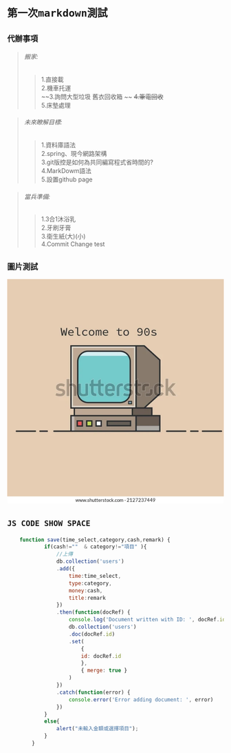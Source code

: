 # `第一次markdown測試`
## `代辦事項`
>###### 搬家:
>>1.直接載  
>>2.機車托運  
>>~~3.詢問大型垃圾 舊衣回收箱  ~~
>>~~4.筆電回收~~  
>>5.床墊處理  

>###### 未來瞭解目標:
>>1.資料庫語法  
>>2.spring、現今網路架構  
>>3.git版控是如何為共同編寫程式省時間的?  
>>4.MarkDowm語法  
>>5.設置github page  

>###### 當兵準備:
>>1.3合1沐浴乳  
>>2.牙刷牙膏  
>>3.衛生紙(大)(小)  
>>4.Commit Change test  

## `圖片測試`
 ![image]( https://github.com/KennyChung2000/Other-file/blob/main/README_PIC/2127237449.webp "MarkDown")
## `JS CODE SHOW SPACE`
```js
    function save(time_select,category,cash,remark) {                                                                                                                      
            if(cash!=""  & category!="項目" ){
                //上傳
                db.collection('users')                                                  
                .add({
                    time:time_select,
                    type:category,
                    money:cash,
                    title:remark
                })
                .then(function(docRef) {
                    console.log('Document written with ID: ', docRef.id)
                    db.collection('users')
                    .doc(docRef.id)
                    .set(
                        {
                        id: docRef.id
                        },
                        { merge: true }
                    )
                })
                .catch(function(error) {
                    console.error('Error adding document: ', error)
                })
            }
            else{
                alert("未輸入金額或選擇項目");
            }
        }
```
